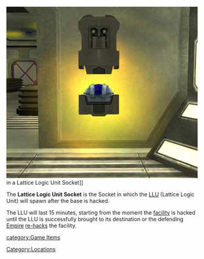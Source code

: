 ![](images/LLU.jpg "fig:LLU.jpg") in a Lattice Logic Unit Socket\]\]

The **Lattice Logic Unit Socket** is the Socket in which the
[LLU](Lattice_Logic_Unit.md) (Lattice Logic Unit) will spawn after the base is
hacked.

The LLU will last 15 minutes, starting from the moment the
[facility](Facility.md) is hacked until the LLU is successfully
brought to its destination or the defending [Empire](Empire.md)
[re-hacks](Hack.md) the facility.

[category:Game Items](category:Game_Items.md)

[Category:Locations](Category:Locations.md)
